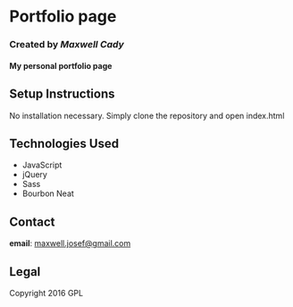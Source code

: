 # Portfolio page
### Created by _Maxwell Cady_
#### My personal portfolio page

## Setup Instructions
No installation necessary. Simply clone the repository and open index.html

## Technologies Used

* JavaScript
* jQuery
* Sass
* Bourbon Neat

## Contact
**email**: maxwell.josef@gmail.com

## Legal
Copyright 2016 GPL

